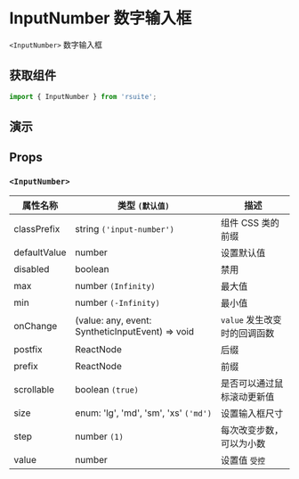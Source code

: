 # InputNumber 数字输入框

`<InputNumber>` 数字输入框

## 获取组件

```js
import { InputNumber } from 'rsuite';
```

## 演示

<!--{demo}-->

## Props

### `<InputNumber>`

| 属性名称     | 类型 `(默认值)`                                                    | 描述                         |
| ------------ | ------------------------------------------------------------------ | ---------------------------- |
| classPrefix  | string `('input-number')`                                          | 组件 CSS 类的前缀            |
| defaultValue | number                                                             | 设置默认值                   |
| disabled     | boolean                                                            | 禁用                         |
| max          | number `(Infinity)`                                                | 最大值                       |
| min          | number `(-Infinity)`                                               | 最小值                       |
| onChange     | (value: any, event: SyntheticInputEvent<HTMLInputElement>) => void | `value` 发生改变时的回调函数 |
| postfix      | ReactNode                                                          | 后缀                         |
| prefix       | ReactNode                                                          | 前缀                         |
| scrollable   | boolean `(true)`                                                   | 是否可以通过鼠标滚动更新值   |
| size         | enum: 'lg', 'md', 'sm', 'xs' `('md')`                              | 设置输入框尺寸               |
| step         | number `(1)`                                                       | 每次改变步数，可以为小数     |
| value        | number                                                             | 设置值 `受控`                |
